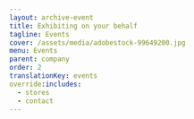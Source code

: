 ```yaml
---
layout: archive-event
title: Exhibiting on your behalf
tagline: Events
cover: /assets/media/adobestock-99649200.jpg
menu: Events
parent: company
order: 2
translationKey: events
override:includes:
  - stores
  - contact
---
```

